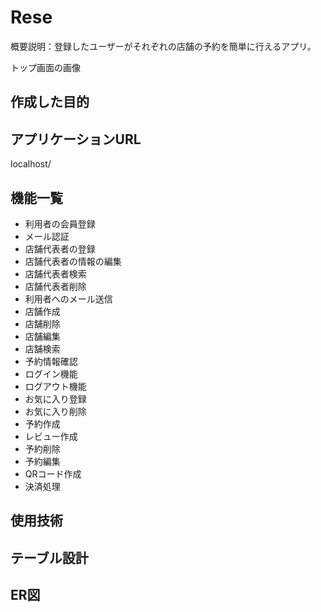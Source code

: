# Rese
概要説明：登録したユーザーがそれぞれの店舗の予約を簡単に行えるアプリ。

トップ画面の画像


## 作成した目的


## アプリケーションURL
localhost/

## 機能一覧
- 利用者の会員登録
- メール認証
- 店舗代表者の登録
- 店舗代表者の情報の編集
- 店舗代表者検索
- 店舗代表者削除
- 利用者へのメール送信
- 店舗作成
- 店舗削除
- 店舗編集
- 店舗検索
- 予約情報確認
- ログイン機能
- ログアウト機能
- お気に入り登録
- お気に入り削除
- 予約作成
- レビュー作成
- 予約削除
- 予約編集
- QRコード作成
- 決済処理

## 使用技術

## テーブル設計

## ER図
